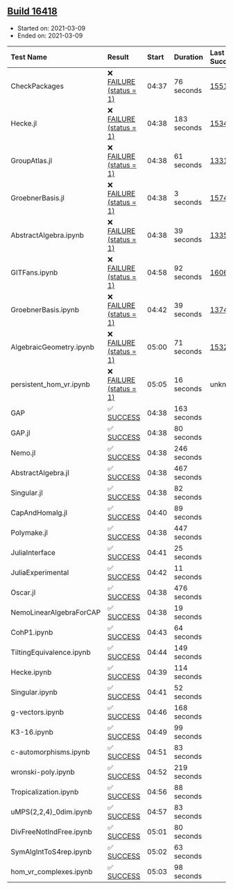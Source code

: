 ## [Build 16418](https://oscarci.mathematik.uni-kl.de/job/oscar/16418/)

* Started on: 2021-03-09
* Ended on: 2021-03-09

| Test Name    | Result | Start | Duration | Last Success | First Failure |
|:-------------|:-------|:------|:---------|:-------------|:--------------|
| CheckPackages | ❌ [FAILURE (status = 1)](https://oscarci.mathematik.uni-kl.de/job/oscar/16418/artifact/logs/build-16418/CheckPackages.log) | 04:37 | 76 seconds | [15514](https://oscarci.mathematik.uni-kl.de/job/oscar/15514/) | [15515](https://oscarci.mathematik.uni-kl.de/job/oscar/15515/) |
| Hecke.jl | ❌ [FAILURE (status = 1)](https://oscarci.mathematik.uni-kl.de/job/oscar/16418/artifact/logs/build-16418/Hecke.jl.log) | 04:38 | 183 seconds | [15344](https://oscarci.mathematik.uni-kl.de/job/oscar/15344/) | [15348](https://oscarci.mathematik.uni-kl.de/job/oscar/15348/) |
| GroupAtlas.jl | ❌ [FAILURE (status = 1)](https://oscarci.mathematik.uni-kl.de/job/oscar/16418/artifact/logs/build-16418/GroupAtlas.jl.log) | 04:38 | 61 seconds | [13311](https://oscarci.mathematik.uni-kl.de/job/oscar/13311/) | [13312](https://oscarci.mathematik.uni-kl.de/job/oscar/13312/) |
| GroebnerBasis.jl | ❌ [FAILURE (status = 1)](https://oscarci.mathematik.uni-kl.de/job/oscar/16418/artifact/logs/build-16418/GroebnerBasis.jl.log) | 04:38 | 3 seconds | [15745](https://oscarci.mathematik.uni-kl.de/job/oscar/15745/) | [15746](https://oscarci.mathematik.uni-kl.de/job/oscar/15746/) |
| AbstractAlgebra.ipynb | ❌ [FAILURE (status = 1)](https://oscarci.mathematik.uni-kl.de/job/oscar/16418/artifact/logs/build-16418/AbstractAlgebra.ipynb.log) | 04:38 | 39 seconds | [13355](https://oscarci.mathematik.uni-kl.de/job/oscar/13355/) | [13356](https://oscarci.mathematik.uni-kl.de/job/oscar/13356/) |
| GITFans.ipynb | ❌ [FAILURE (status = 1)](https://oscarci.mathematik.uni-kl.de/job/oscar/16418/artifact/logs/build-16418/GITFans.ipynb.log) | 04:58 | 92 seconds | [16068](https://oscarci.mathematik.uni-kl.de/job/oscar/16068/) | [16069](https://oscarci.mathematik.uni-kl.de/job/oscar/16069/) |
| GroebnerBasis.ipynb | ❌ [FAILURE (status = 1)](https://oscarci.mathematik.uni-kl.de/job/oscar/16418/artifact/logs/build-16418/GroebnerBasis.ipynb.log) | 04:42 | 39 seconds | [13748](https://oscarci.mathematik.uni-kl.de/job/oscar/13748/) | [13749](https://oscarci.mathematik.uni-kl.de/job/oscar/13749/) |
| AlgebraicGeometry.ipynb | ❌ [FAILURE (status = 1)](https://oscarci.mathematik.uni-kl.de/job/oscar/16418/artifact/logs/build-16418/AlgebraicGeometry.ipynb.log) | 05:00 | 71 seconds | [15322](https://oscarci.mathematik.uni-kl.de/job/oscar/15322/) | [15323](https://oscarci.mathematik.uni-kl.de/job/oscar/15323/) |
| persistent_hom_vr.ipynb | ❌ [FAILURE (status = 1)](https://oscarci.mathematik.uni-kl.de/job/oscar/16418/artifact/logs/build-16418/persistent_hom_vr.ipynb.log) | 05:05 | 16 seconds | unknown | unknown |
| GAP | ✅ [SUCCESS](https://oscarci.mathematik.uni-kl.de/job/oscar/16418/artifact/logs/build-16418/GAP.log) | 04:38 | 163 seconds |  |  |
| GAP.jl | ✅ [SUCCESS](https://oscarci.mathematik.uni-kl.de/job/oscar/16418/artifact/logs/build-16418/GAP.jl.log) | 04:38 | 80 seconds |  |  |
| Nemo.jl | ✅ [SUCCESS](https://oscarci.mathematik.uni-kl.de/job/oscar/16418/artifact/logs/build-16418/Nemo.jl.log) | 04:38 | 246 seconds |  |  |
| AbstractAlgebra.jl | ✅ [SUCCESS](https://oscarci.mathematik.uni-kl.de/job/oscar/16418/artifact/logs/build-16418/AbstractAlgebra.jl.log) | 04:38 | 467 seconds |  |  |
| Singular.jl | ✅ [SUCCESS](https://oscarci.mathematik.uni-kl.de/job/oscar/16418/artifact/logs/build-16418/Singular.jl.log) | 04:38 | 82 seconds |  |  |
| CapAndHomalg.jl | ✅ [SUCCESS](https://oscarci.mathematik.uni-kl.de/job/oscar/16418/artifact/logs/build-16418/CapAndHomalg.jl.log) | 04:40 | 89 seconds |  |  |
| Polymake.jl | ✅ [SUCCESS](https://oscarci.mathematik.uni-kl.de/job/oscar/16418/artifact/logs/build-16418/Polymake.jl.log) | 04:38 | 447 seconds |  |  |
| JuliaInterface | ✅ [SUCCESS](https://oscarci.mathematik.uni-kl.de/job/oscar/16418/artifact/logs/build-16418/JuliaInterface.log) | 04:41 | 25 seconds |  |  |
| JuliaExperimental | ✅ [SUCCESS](https://oscarci.mathematik.uni-kl.de/job/oscar/16418/artifact/logs/build-16418/JuliaExperimental.log) | 04:42 | 11 seconds |  |  |
| Oscar.jl | ✅ [SUCCESS](https://oscarci.mathematik.uni-kl.de/job/oscar/16418/artifact/logs/build-16418/Oscar.jl.log) | 04:38 | 476 seconds |  |  |
| NemoLinearAlgebraForCAP | ✅ [SUCCESS](https://oscarci.mathematik.uni-kl.de/job/oscar/16418/artifact/logs/build-16418/NemoLinearAlgebraForCAP.log) | 04:38 | 19 seconds |  |  |
| CohP1.ipynb | ✅ [SUCCESS](https://oscarci.mathematik.uni-kl.de/job/oscar/16418/artifact/logs/build-16418/CohP1.ipynb.log) | 04:43 | 64 seconds |  |  |
| TiltingEquivalence.ipynb | ✅ [SUCCESS](https://oscarci.mathematik.uni-kl.de/job/oscar/16418/artifact/logs/build-16418/TiltingEquivalence.ipynb.log) | 04:44 | 149 seconds |  |  |
| Hecke.ipynb | ✅ [SUCCESS](https://oscarci.mathematik.uni-kl.de/job/oscar/16418/artifact/logs/build-16418/Hecke.ipynb.log) | 04:39 | 114 seconds |  |  |
| Singular.ipynb | ✅ [SUCCESS](https://oscarci.mathematik.uni-kl.de/job/oscar/16418/artifact/logs/build-16418/Singular.ipynb.log) | 04:41 | 52 seconds |  |  |
| g-vectors.ipynb | ✅ [SUCCESS](https://oscarci.mathematik.uni-kl.de/job/oscar/16418/artifact/logs/build-16418/g-vectors.ipynb.log) | 04:46 | 168 seconds |  |  |
| K3-16.ipynb | ✅ [SUCCESS](https://oscarci.mathematik.uni-kl.de/job/oscar/16418/artifact/logs/build-16418/K3-16.ipynb.log) | 04:49 | 99 seconds |  |  |
| c-automorphisms.ipynb | ✅ [SUCCESS](https://oscarci.mathematik.uni-kl.de/job/oscar/16418/artifact/logs/build-16418/c-automorphisms.ipynb.log) | 04:51 | 83 seconds |  |  |
| wronski-poly.ipynb | ✅ [SUCCESS](https://oscarci.mathematik.uni-kl.de/job/oscar/16418/artifact/logs/build-16418/wronski-poly.ipynb.log) | 04:52 | 219 seconds |  |  |
| Tropicalization.ipynb | ✅ [SUCCESS](https://oscarci.mathematik.uni-kl.de/job/oscar/16418/artifact/logs/build-16418/Tropicalization.ipynb.log) | 04:56 | 88 seconds |  |  |
| uMPS(2,2,4)_0dim.ipynb | ✅ [SUCCESS](https://oscarci.mathematik.uni-kl.de/job/oscar/16418/artifact/logs/build-16418/uMPS-2-2-4-_0dim.ipynb.log) | 04:57 | 83 seconds |  |  |
| DivFreeNotIndFree.ipynb | ✅ [SUCCESS](https://oscarci.mathematik.uni-kl.de/job/oscar/16418/artifact/logs/build-16418/DivFreeNotIndFree.ipynb.log) | 05:01 | 80 seconds |  |  |
| SymAlgIntToS4rep.ipynb | ✅ [SUCCESS](https://oscarci.mathematik.uni-kl.de/job/oscar/16418/artifact/logs/build-16418/SymAlgIntToS4rep.ipynb.log) | 05:02 | 63 seconds |  |  |
| hom_vr_complexes.ipynb | ✅ [SUCCESS](https://oscarci.mathematik.uni-kl.de/job/oscar/16418/artifact/logs/build-16418/hom_vr_complexes.ipynb.log) | 05:03 | 98 seconds |  |  |
